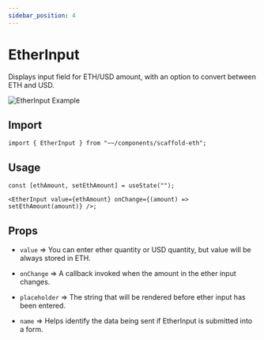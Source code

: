 ```yaml
---
sidebar_position: 4
---
```


# EtherInput

Displays input field for ETH/USD amount, with an option to convert between ETH and USD.

![EtherInput Example](/img/etherInput.gif)

## Import

```tsx
import { EtherInput } from "~~/components/scaffold-eth";
```

## Usage

```tsx
const [ethAmount, setEthAmount] = useState("");

<EtherInput value={ethAmount} onChange={(amount) => setEthAmount(amount)} />;
```

## Props

- `value` => You can enter ether quantity or USD quantity, but value will be always stored in ETH.

- `onChange` => A callback invoked when the amount in the ether input changes.

- `placeholder` => The string that will be rendered before ether input has been entered.

- `name` => Helps identify the data being sent if EtherInput is submitted into a form.
